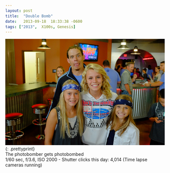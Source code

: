 ```yaml
---
layout: post
title:  "Double Bomb"
date:   2013-09-18  18:33:38 -0600
tags: ["2013",  X100s, Genesis]
---
```

![:title](/images/2013/2013_0918_DSCF8365.jpg)
{: .prettyprint}  
The photobomber gets photobombed  
1/60 sec, f/3.6, ISO 2000 - Shutter clicks this day: 4,014 (Time lapse cameras running)